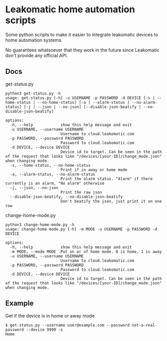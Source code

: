 # Leakomatic home automation scripts
Some python scripts to make it easier to integrate leakomatic devices to home automation systems.

No guarantees whatsoever that they work in the future since Leakomatic don't provide any official API.

## Docs
get-status.py
```
python3 get-status.py -h
usage: get-status.py [-h] -u USERNAME -p PASSWORD -d DEVICE [-s | --home-status | --no-home-status] [-a | --alarm-status | --no-alarm-status] [-j | --json | --no-json] [--disable-json-beatify | --no-disable-json-beatify]

options:
  -h, --help            show this help message and exit
  -u USERNAME, --username USERNAME
                        Username to cloud.leakomatic.com
  -p PASSWORD, --password PASSWORD
                        Password to cloud.leakomatic.com
  -d DEVICE, --device DEVICE
                        Device id to target. Can be seen in the path of the request that looks like "/devices/[your-ID]/change_mode.json" when changing mode.
  -s, --home-status, --no-home-status
                        Print if in away or home mode
  -a, --alarm-status, --no-alarm-status
                        Print the alarm status. "Alarm" if there currently is an alarm, "No alarm" otherwise
  -j, --json, --no-json
                        Print the raw json
  --disable-json-beatify, --no-disable-json-beatify
                        Don't beatify the json, just print it on one row
```

change-home-mode.py
```
python3 change-home-mode.py -h
usage: change-home-mode.py [-h] -m MODE -u USERNAME -p PASSWORD -d DEVICE

options:
  -h, --help            show this help message and exit
  -m MODE, --mode MODE  Put on or of home mode. 0 is home, 1 is away
  -u USERNAME, --username USERNAME
                        Username to cloud.leakomatic.com
  -p PASSWORD, --password PASSWORD
                        Password to cloud.leakomatic.com
  -d DEVICE, --device DEVICE
                        Device id to target. Can be seen in the path of the request that looks like "/devices/[your-ID]/change_mode.json" when changing mode.
```


## Example
Get if the device is in home or away mode
```
$ get-status.py --username user@example.com --password not-a-real-password --device 9999 -s
Home
```

